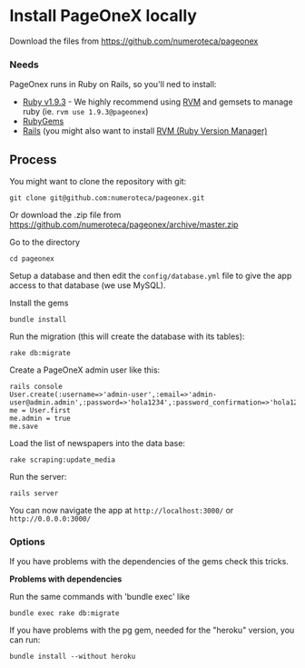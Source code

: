 Install PageOneX locally
==========================
Download the files from https://github.com/numeroteca/pageonex

### Needs
PageOnex runs in Ruby on Rails, so you'll ned to install:
+ [Ruby v1.9.3](http://www.ruby-lang.org/en/downloads/) - We highly recommend using [RVM](http://rvm.io/) and gemsets to manage ruby (ie. `rvm use 1.9.3@pageonex`)
+ [RubyGems](https://rubygems.org/)
+ [Rails](https://rubyonrails.org/) (you might also want to install [RVM (Ruby Version Manager)](https://rvm.io/)

Process
-------
You might want to clone the repository with git:
```
git clone git@github.com:numeroteca/pageonex.git
```

Or download the .zip file from https://github.com/numeroteca/pageonex/archive/master.zip

Go to the directory
```
cd pageonex
```

Setup a database and then edit the `config/database.yml` file to give the app access to that database (we use MySQL).

Install the gems
```
bundle install
```

Run the migration (this will create the database with its tables):
```
rake db:migrate
```

Create a PageOneX admin user like this:
```
rails console
User.create(:username=>'admin-user',:email=>'admin-user@admin.admin',:password=>'hola1234',:password_confirmation=>'hola1234')
me = User.first
me.admin = true
me.save
```

Load the list of newspapers into the data base:
```
rake scraping:update_media
```

Run the server:
```
rails server
```

You can now navigate the app at `http://localhost:3000/` or `http://0.0.0.0:3000/`

### Options
If you have problems with the dependencies of the gems check this tricks.

**Problems with dependencies**

Run the same commands with 'bundle exec' like
```
bundle exec rake db:migrate
```

If you have problems with the pg gem, needed for the "heroku" version, you can run:
```
bundle install --without heroku
```


